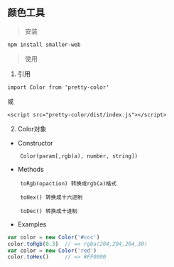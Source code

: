 ## 颜色工具

> 安装

```
npm install smaller-web
```

> 使用

1. 引用
```
import Color from 'pretty-color'
```
或
```
<script src="pretty-color/dist/index.js"></script>
```
2. Color对象
+ Constructor
```
    Color(param[,rgb(a), number, string])
```
+ Methods
```
    toRgb(opaction) 转换成rgb(a)格式
```
```
    toHex() 转换成十六进制
```
```
    toDec() 转换成十进制
```
+ Examples
```js
var color = new Color('#ccc')
color.toRgb(0.3)  // => rgba(204,204,204,30)
var color = new Color('red')
color.toHex()     // => #FF0000
```